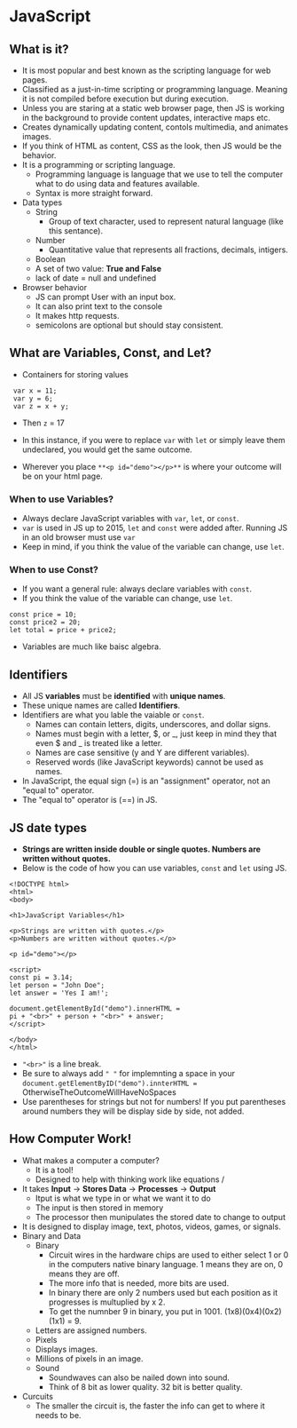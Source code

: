 # JavaScript

## What is it?

- It is most popular and best known as the scripting language for web pages.
- Classified as a just-in-time scripting or programming language. Meaning it is not compiled before execution but during execution. 
- Unless you are staring at a static web browser page, then JS is working in the background to provide content updates, interactive maps etc.
- Creates dynamically updating content, contols multimedia, and animates images.
- If you think of HTML as content, CSS as the look, then JS would be the behavior.
- It is a programming or scripting language. 
  - Programming language is language that we use to tell the computer what to do using data and features available.
  - Syntax is more straight forward.
- Data types
  - String
    - Group of text character, used to represent natural language (like this sentance).
  - Number
    - Quantitative value that represents all fractions, decimals, intigers.
  - Boolean
   - A set of two value: **True and False**
  - lack of date = null and undefined
- Browser behavior
  - JS can prompt User with an input box.
  - It can also print text to the console
  - It makes http requests.
  - semicolons are optional but should stay consistent.

## What are Variables, Const, and Let?

- Containers for storing values
```
 var x = 11;
 var y = 6;
 var z = x + y;
 ```
- Then `z` = 17
- In this instance, if you were to replace `var` with `let` or simply leave them undeclared, you would get the same outcome.

- Wherever you place `**<p id="demo"></p>**` is where your outcome will be on your html page. 

### When to use Variables?

- Always declare JavaScript variables with `var`, `let`, or `const`.
- `var` is used in JS up to 2015, `let` and `const` were added after. Running JS in an old browser must use `var`
- Keep in mind, if you think the value of the variable can change, use `let`.

### When to use Const?

- If you want a general rule: always declare variables with `const`.
- If you think the value of the variable can change, use `let`.
``` 
const price = 10;
const price2 = 20;
let total = price + price2;
```
- Variables are much like baisc algebra.

## Identifiers

- All JS **variables** must be **identified** with **unique names**.
- These unique names are called **Identifiers**.
- Identifiers are what you lable the vaiable or `const`.
  - Names can contain letters, digits, underscores, and dollar signs.
  - Names must begin with a letter, $, or _, just keep in mind they that even $ and _ is treated like a letter.
  - Names are case sensitive (y and Y are different variables).
  - Reserved words (like JavaScript keywords) cannot be used as names.
- In JavaScript, the equal sign (=) is an "assignment" operator, not an "equal to" operator.
- The "equal to" operator is (==) in JS.

## JS date types

- **Strings are written inside double or single quotes. Numbers are written without quotes.**
- Below is the code of how you can use variables, `const` and `let` using JS. 
```
<!DOCTYPE html>
<html>
<body>

<h1>JavaScript Variables</h1>

<p>Strings are written with quotes.</p>
<p>Numbers are written without quotes.</p>

<p id="demo"></p>

<script>
const pi = 3.14;
let person = "John Doe";
let answer = 'Yes I am!';

document.getElementById("demo").innerHTML =
pi + "<br>" + person + "<br>" + answer;
</script>

</body>
</html>
```
- `"<br>"` is a line break.
- Be sure to always add `" "` for implemnting a space in your `document.getElementByID("demo").innterHTML =` OtherwiseTheOutcomeWillHaveNoSpaces
- Use parentheses for strings but not for numbers! If you put parentheses around numbers they will be display side by side, not added.

## How Computer Work!
- What makes a computer a computer?
  - It is a tool!
  - Designed to help with thinking work like equations /
- It takes **Input** -> **Stores Data** -> **Processes** -> **Output**
  - Itput is what we type in or what we want it to do
  - The input is then stored in memory
  - The processor then munipulates the stored date to change to output
- It is designed to display image, text, photos, videos, games, or signals.
- Binary and Data
  - Binary
    - Circuit wires in the hardware chips are used to either select 1 or 0 in the computers native binary language. 1 means they are on, 0 means they are off.
    - The more info that is needed, more bits are used.
    - In binary there are only 2 numbers used but each position as it progresses is multuplied by x 2.
    - To get the numnber 9 in binary, you put in 1001. (1x8)(0x4)(0x2)(1x1) = 9.
   - Letters are assigned numbers.
    - Pixels
    - Displays images.
    - Millions of pixels in an image.
  - Sound
    - Soundwaves can also be nailed down into sound.
    - Think of 8 bit as lower quality. 32 bit is better quality.
- Curcuits
  - The smaller the circuit is, the faster the info can get to where it needs to be.
  
  